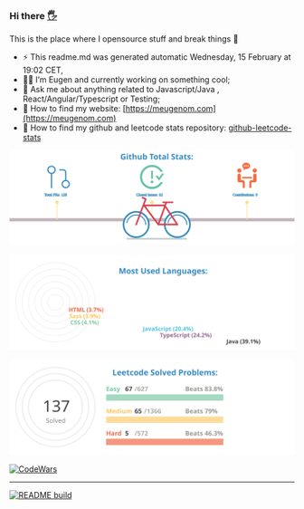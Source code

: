 ### Hi there <a href="https://">🖐</a>

This is the place where I opensource stuff and break things :rofl:

- ⚡  This readme.md was generated automatic Wednesday, 15 February at 19:02 CET,
- 👨‍💼 I’m Eugen and currently working on something cool;
- 💬 Ask me about anything related to Javascript/Java , React/Angular/Typescript or Testing;
- 📀 How to find my website: [https://meugenom.com](https://meugenom.com)
- 💾 How to find my github and leetcode stats repository: [github-leetcode-stats](https://github.com/meugenom/github-leetcode-stats)

![chart-bar](/assets/github-total-bicycle.svg)

![chart-bar](/assets/github-languages-sledge.svg)

![chart-bar](/assets/leetcode-total-info-circle.svg)

[![CodeWars](https://www.codewars.com/users/meugenom/badges/small?theme=light)](https://www.codewars.com/users/meugenom)

---------------

[![README build](https://github.com/meugenom/meugenom/actions/workflows/main.yaml/badge.svg)](https://github.com/meugenom/meugenom/actions/workflows/main.yaml)
